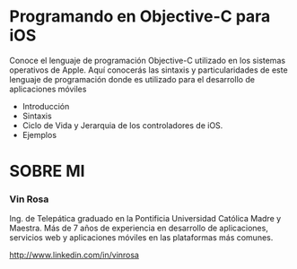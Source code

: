 # Programando en Objective-C para iOS

Conoce el lenguaje de programación Objective-C utilizado en los sistemas operativos de Apple. Aquí conocerás las sintaxis y particularidades de este lenguaje de programación donde es utilizado para el desarrollo de aplicaciones móviles 

* Introducción
* Sintaxis
* Ciclo de Vida y Jerarquia de los controladores de iOS.
* Ejemplos


# SOBRE MI

### Vin Rosa

Ing. de Telepática graduado en la Pontificia Universidad Católica Madre y Maestra. Más de 7 años de experiencia en desarrollo de aplicaciones, servicios web y aplicaciones móviles en las plataformas más comunes. 

http://www.linkedin.com/in/vinrosa